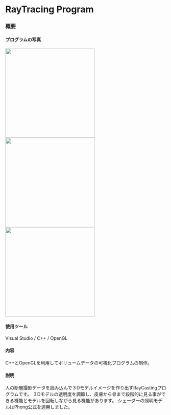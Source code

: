 # RayTracing Program 
### 概要</br>
#### プログラムの写真
<div>
<img width="280" src = "https://user-images.githubusercontent.com/45874696/67154388-9bd93e00-f336-11e9-980f-8054df29ede0.png">
<img width="280" src = "https://user-images.githubusercontent.com/45874696/67154374-3a18d400-f336-11e9-8ba8-f8bfafba780c.png">
<img width="280" src = "https://user-images.githubusercontent.com/45874696/67154377-50269480-f336-11e9-91c2-0dad29a50bc0.png">
</div>



#### 使用ツール
  Visual Studio / C++ / OpenGL
#### 内容
  C++とOpenGLを利用してボリュームデータの可視化プログラムの制作。
#### 説明
  人の断層撮影データを読み込んで３Dモデルイメージを作り出すRayCastingプログラムです。
３Dモデルの透明度を調節し、皮膚から骨まで段階的に見る事ができる機能とモデルを回転しながら見る機能があります。
シェーダーの照明モデルはPhong公式を適用しました。
